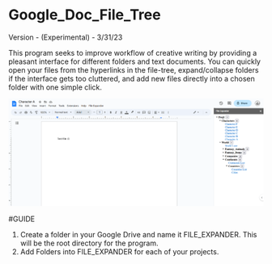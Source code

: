 # Google_Doc_File_Tree

Version - (Experimental) - 3/31/23

This program seeks to improve workflow of creative writing by providing a pleasant interface for different folders and text documents. You can quickly open your files from the hyperlinks in the file-tree, expand/collapse folders if the interface gets too cluttered, and add new files directly into a chosen folder with one simple click.

![Screenshot](example_1.png)

#GUIDE
1. Create a folder in your Google Drive and name it FILE_EXPANDER. This will be the root directory for the program. 
2. Add Folders into FILE_EXPANDER for each of your projects.
